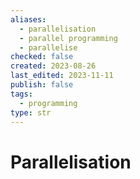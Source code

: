 ```yaml
---
aliases:
  - parallelisation
  - parallel programming
  - parallelise
checked: false
created: 2023-08-26
last_edited: 2023-11-11
publish: false
tags:
  - programming
type: str
---
```

# Parallelisation
